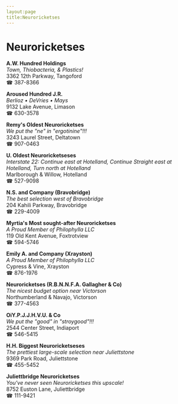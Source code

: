 ```yaml
---
layout:page
title:Neuroricketses
---
```

# Neuroricketses

**A.W. Hundred Holdings**  
_Town, Thiobacteria, & Plastics!_  
3362 12th Parkway, Tangoford  
☎ 387-8366



**Aroused Hundred J.R.**  
_Berlioz • DeVries • Mays_  
9132 Lake Avenue, Limason  
☎ 630-3578



**Remy's Oldest Neuroricketses**  
_We put the "ne" in "ergotinine"!!!_  
3243 Laurel Street, Deltatown  
☎ 907-0463



**U. Oldest Neuroricketseses**  
_Interstate 22: Continue east at Hotelland, Continue Straight east at Hotelland, Turn north at Hotelland_  
Marlborough & Willow, Hotelland  
☎ 527-9098



**N.S. and Company (Bravobridge)**  
_The best selection west of Bravobridge_  
204 Kahili Parkway, Bravobridge  
☎ 229-4009



**Myrtia's Most sought-after Neuroricketses**  
_A Proud Member of Philophylla LLC_  
119 Old Kent Avenue, Foxtrotview  
☎ 594-5746



**Emily A. and Company (Xrayston)**  
_A Proud Member of Philophylla LLC_  
Cypress & Vine, Xrayston  
☎ 876-1976



**Neuroricketses (R.B.N.N.F.A. Gallagher & Co)**  
_The nicest budget option near Victorson_  
Northumberland & Navajo, Victorson  
☎ 377-4563



**OiY.P.J.J.H.V.U. & Co**  
_We put the "good" in "stroygood"!!!_  
2544 Center Street, Indiaport  
☎ 546-5415



**H.H. Biggest Neuroricketseses**  
_The prettiest large-scale selection near Juliettstone_  
9369 Park Road, Juliettstone  
☎ 455-5452



**Juliettbridge Neuroricketses**  
_You've never seen Neuroricketses this upscale!_  
8752 Euston Lane, Juliettbridge  
☎ 111-9421




